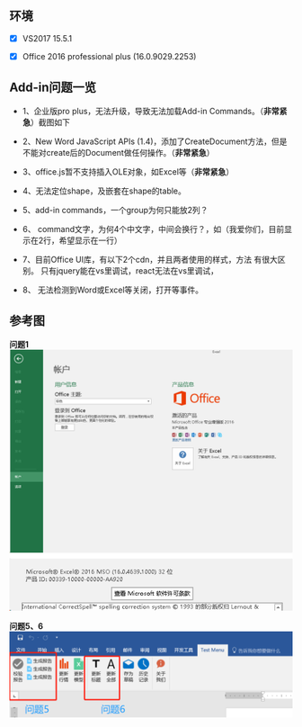 
## 环境
- [x]  VS2017 15.5.1
- [x]  Office 2016 professional plus (16.0.9029.2253)


## Add-in问题一览

-  1、企业版pro plus，无法升级，导致无法加载Add-in Commands。（**非常紧急**）截图如下

-  2、New Word JavaScript APIs (1.4)，添加了CreateDocument方法，但是不能对create后的Document做任何操作。（**非常紧急**）

-  3、office.js暂不支持插入OLE对象，如Excel等（**非常紧急**）

-  4、无法定位shape，及嵌套在shape的table。

-  5、add-in commands，一个group为何只能放2列？

-  6、 command文字，为何4个中文字，中间会换行？，如（我爱你们，目前显示在2行，希望显示在一行）

-  7、目前Office UI库，有以下2个cdn，并且两者使用的样式，方法 有很大区别。
      只有jquery能在vs里调试，react无法在vs里调试，

-  8、 无法检测到Word或Excel等关闭，打开等事件。
      
## 参考图
**问题1**
<img src="https://raw.githubusercontent.com/office-add-ins/AddinDemo/master/version1.png"  alt="图片描述文字"/>
<img src="https://raw.githubusercontent.com/office-add-ins/AddinDemo/master/version2.png"  alt="图片描述文字"/>


**问题5、6**
<img src="https://raw.githubusercontent.com/office-add-ins/AddinDemo/master/menu.png"  alt="图片描述文字"/>
